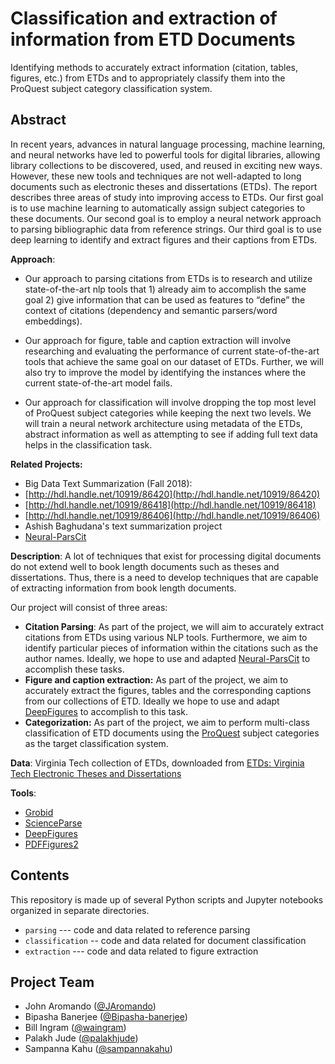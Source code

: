 # Classification and extraction of information from ETD Documents

Identifying methods to accurately extract information (citation, tables, figures, etc.) from ETDs and to appropriately classify them into the ProQuest subject category classification system.

## Abstract

In recent years, advances in natural language processing, machine learning, and neural networks have led to powerful tools for digital libraries, allowing library collections to be discovered, used, and reused in exciting new ways. However, these new tools and techniques are not well-adapted to long documents such as electronic theses and dissertations (ETDs). The report describes three areas of study into improving access to ETDs. Our first goal is to use machine learning to automatically assign subject categories to these documents. Our second goal is to employ a neural network approach to parsing bibliographic data from reference strings. Our third goal is to use deep learning to identify and extract figures and their captions from ETDs.

**Approach**:

*   Our approach to parsing citations from ETDs is to research and utilize state-of-the-art nlp tools that 1) already aim to accomplish the same goal 2) give information that can be used as features to “define” the context of citations (dependency and semantic parsers/word embeddings).
*   Our approach for figure, table and caption extraction will involve researching and evaluating the performance of current state-of-the-art tools that achieve the same goal on our dataset of ETDs. Further, we will also try to improve the model by identifying the instances where the current state-of-the-art model fails.  
    
*   Our approach for classification will involve dropping the top most level of ProQuest subject categories while keeping the next two levels. We will train a neural network architecture using metadata of the ETDs, abstract information as well as attempting to see if adding full text data helps in the classification task.

**Related Projects:**

*   Big Data Text Summarization (Fall 2018): 
  *   [http://hdl.handle.net/10919/86420](http://hdl.handle.net/10919/86420) 
  *   [http://hdl.handle.net/10919/86418](http://hdl.handle.net/10919/86418) 
  *   [http://hdl.handle.net/10919/86406](http://hdl.handle.net/10919/86406)
*   Ashish Baghudana's text summarization project
*   [Neural-ParsCit](https://github.com/WING-NUS/Neural-ParsCit)

**Description**: A lot of techniques that exist for processing digital documents do not extend well to book length documents such as theses and dissertations. Thus, there is a need to develop techniques that are capable of extracting information from book length documents.

Our project will consist of three areas:

*   **Citation Parsing**: As part of the project, we will aim to accurately extract citations from ETDs using various NLP tools. Furthermore, we aim to identify particular pieces of information within the citations such as the author names. Ideally, we hope to use and adapted [Neural-ParsCit](https://github.com/WING-NUS/Neural-ParsCit) to accomplish these tasks.
*   **Figure and caption extraction:** As part of the project, we aim to accurately extract the figures, tables and the corresponding captions from our collections of ETD. Ideally we hope to use and adapt [DeepFigures](https://github.com/allenai/deepfigures-open/) to accomplish to this task.
*   **Categorization:** As part of the project, we aim to perform multi-class classification of ETD documents using the [ProQuest](https://media2.proquest.com/documents/subject-categories-academic.pdf) subject categories as the target classification system.

**Data**: Virginia Tech collection of ETDs, downloaded from [ETDs: Virginia Tech Electronic Theses and Dissertations](http://hdl.handle.net/10919/5534)

**Tools**:

*   [Grobid](https://github.com/kermitt2/grobid)
*   [ScienceParse](https://github.com/allenai/science-parse)
*   [DeepFigures](https://github.com/allenai/deepfigures-open)
*   [PDFFigures2](https://github.com/allenai/pdffigures2)


## Contents

This repository is made up of several Python scripts and Jupyter notebooks organized in separate
directories.

*   `parsing` --- code and data related to reference parsing  
*   `classification` -- code and data related for document classification  
*   `extraction` --- code and data related to figure extraction  


## Project Team
 
*   John Aromando ([@JAromando](https://github.com/JAromando))  
*   Bipasha Banerjee ([@Bipasha-banerjee](https://github.com/Bipasha-banerjee))  
*   Bill Ingram ([@waingram](https://github.com/waingram))  
*   Palakh Jude ([@palakhjude](https://github.com/palakhjude))  
*   Sampanna Kahu ([@sampannakahu](https://github.com/sampannakahu))  
